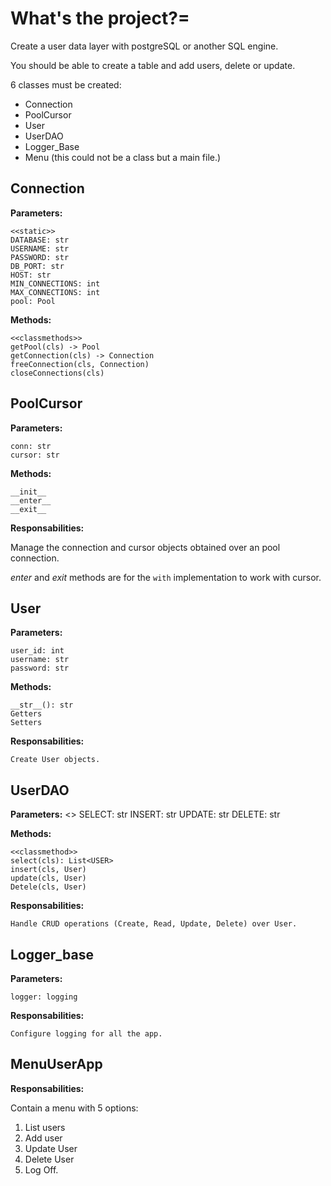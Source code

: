 # What's the project?=

Create a user data layer with postgreSQL or another SQL engine.

You should be able to create a table and add users, delete or update.

6 classes must be created:

- Connection
- PoolCursor
- User
- UserDAO
- Logger_Base
- Menu (this could not be a class but a main file.)

## Connection
**Parameters:**

    <<static>>
    DATABASE: str
    USERNAME: str
    PASSWORD: str
    DB_PORT: str
    HOST: str
    MIN_CONNECTIONS: int
    MAX_CONNECTIONS: int
    pool: Pool

**Methods:**

    <<classmethods>>
    getPool(cls) -> Pool
    getConnection(cls) -> Connection
    freeConnection(cls, Connection)
    closeConnections(cls)

## PoolCursor

**Parameters:**

    conn: str
    cursor: str

**Methods:**

    __init__
    __enter__
    __exit__

**Responsabilities:**

Manage the connection and cursor objects obtained over an pool connection.

_enter_ and _exit_ methods are for the `with` implementation to work with cursor.


## User

**Parameters:**

    user_id: int
    username: str
    password: str

**Methods:**

    __str__(): str
    Getters
    Setters

**Responsabilities:**

    Create User objects.


## UserDAO

**Parameters:**
    <<static>>
    SELECT: str
    INSERT: str
    UPDATE: str
    DELETE: str

**Methods:**

    <<classmethod>>
    select(cls): List<USER>
    insert(cls, User)
    update(cls, User)
    Detele(cls, User)

**Responsabilities:**

    Handle CRUD operations (Create, Read, Update, Delete) over User.


## Logger_base

**Parameters:**

    logger: logging

**Responsabilities:**

    Configure logging for all the app.


## MenuUserApp

**Responsabilities:**

Contain a menu with 5 options:

1. List users
2. Add user
3. Update User
4. Delete User
5. Log Off.




